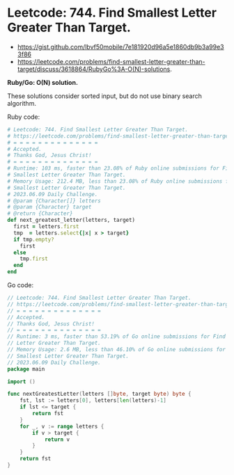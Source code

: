 # Leetcode: 744. Find Smallest Letter Greater Than Target.

- https://gist.github.com/lbvf50mobile/7e181920d96a5e1860db9b3a99e33f86
- https://leetcode.com/problems/find-smallest-letter-greater-than-target/discuss/3618864/RubyGo%3A-O(N)-solutions.

**Ruby/Go: O(N) solution.**

These solutions consider sorted input, but do not use binary search algorithm.

Ruby code:
```Ruby
# Leetcode: 744. Find Smallest Letter Greater Than Target.
# https://leetcode.com/problems/find-smallest-letter-greater-than-target/
# = = = = = = = = = = = = = =
# Accepted.
# Thanks God, Jesus Christ!
# = = = = = = = = = = = = = =
# Runtime: 103 ms, faster than 23.08% of Ruby online submissions for Find
# Smallest Letter Greater Than Target.
# Memory Usage: 212.4 MB, less than 23.08% of Ruby online submissions for Find
# Smallest Letter Greater Than Target.
# 2023.06.09 Daily Challenge.
# @param {Character[]} letters
# @param {Character} target
# @return {Character}
def next_greatest_letter(letters, target)
  first = letters.first
  tmp  = letters.select{|x| x > target}
  if tmp.empty?
    first
  else
    tmp.first
  end
end
```
Go code:
```Go
// Leetcode: 744. Find Smallest Letter Greater Than Target.
// https://leetcode.com/problems/find-smallest-letter-greater-than-target/
// = = = = = = = = = = = = = =
// Accepted.
// Thanks God, Jesus Christ!
// = = = = = = = = = = = = = =
// Runtime: 3 ms, faster than 53.19% of Go online submissions for Find Smallest
// Letter Greater Than Target.
// Memory Usage: 2.6 MB, less than 46.10% of Go online submissions for Find
// Smallest Letter Greater Than Target.
// 2023.06.09 Daily Challenge.
package main

import ()

func nextGreatestLetter(letters []byte, target byte) byte {
	fst, lst := letters[0], letters[len(letters)-1]
	if lst <= target {
		return fst
	}
	for _, v := range letters {
		if v > target {
			return v
		}
	}
	return fst
}
```
